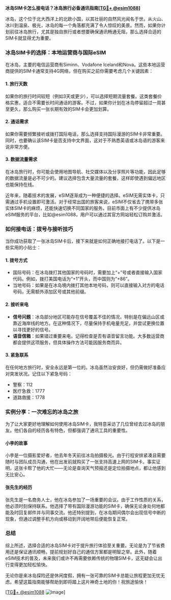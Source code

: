 **冰岛SIM卡怎么接电话？冰岛旅行必备通讯指南[[TG💪+ @esim1088](https://t.me/s/esim1088)]**

冰岛，这个位于北大西洋上的北欧小国，以其壮丽的自然风光闻名于世。从火山、冰川到温泉、极光，冰岛的每一个角落都充满了令人惊叹的美景。然而，如果你计划前往冰岛旅行，尤其是独自旅行或者想要确保通讯畅通无阻，那么选择合适的SIM卡就显得尤为重要。

### 冰岛SIM卡的选择：本地运营商与国际eSIM

在冰岛，主要的电信运营商有Siminn、Vodafone Iceland和Nova。这些本地运营商提供的SIM卡通常支持4G网络，但在购买之前你需要考虑几个关键因素：

#### 1. **旅行天数**
   如果你的旅行时间较短（例如3天或更少），可以选择短期流量套餐。这类套餐价格实惠，适合不需要长时间通话的游客。不过，如果你计划在冰岛停留超过一周甚至更久，那么购买一张长期有效的SIM卡会更加划算。

#### 2. **通话需求**
   如果你需要频繁接听或拨打国际电话，那么选择支持国际漫游的SIM卡非常重要。同时，也要确认该SIM卡是否支持中文界面，这对于不熟悉英语或冰岛语的游客来说非常方便。

#### 3. **数据流量需求**
   在冰岛旅行时，你可能会使用地图导航、社交媒体以及分享照片等功能，因此足够的数据流量是必不可少的。建议选择包含大量流量的套餐，这样即使遇到偏远地区也能保持在线。

近年来，随着技术的发展，eSIM逐渐成为一种便捷的选择。eSIM无需实体卡，只需通过手机设置即可激活。对于经常出国的旅客来说，eSIM不仅省去了携带多张实体SIM卡的麻烦，还能快速切换不同国家的服务。目前市面上有不少提供冰岛eSIM服务的平台，比如@esim1088，用户可以通过其官方网站轻松订购并激活。

### 如何接电话：拨号与接听技巧

当你成功获取了一张冰岛SIM卡后，接下来就是如何正确地接打电话了。以下是一些实用的小贴士：

#### 1. **拨号方式**
   - 国际号码：在冰岛拨打其他国家的号码时，需要加上“+”号或者直接输入国家代码。例如，拨打美国电话为“+1”开头，而中国则为“+86”。
   - 当地号码：如果是在冰岛境内拨打其他本地号码，则可以直接输入对方的电话号码，无需额外添加区号或其他前缀。

#### 2. **接听来电**
   - **信号问题**：冰岛部分地区可能存在信号覆盖不佳的情况，特别是在偏远山区或靠近海岸线的地方。在这种情况下，尽量保持手机电量充足，并尝试更换位置以寻找更好的信号。
   - **语音信箱**：如果错过重要来电，记得检查是否有语音留言功能。大多数运营商都会提供这项服务，但具体操作方法可能因服务商而异。

#### 3. **紧急联系**
   在任何地方旅行时，安全永远是第一位的。冰岛虽然治安良好，但仍需做好准备应对突发状况。记住以下紧急号码：
   - 警察：112
   - 医疗急救：1777
   - 道路救援：1778

### 实例分享：一次难忘的冰岛之旅

为了让大家更好地理解如何使用冰岛SIM卡，我特意采访了几位曾经去过冰岛的朋友。他们各自的经历各有特色，但都强调了通讯工具的重要性。

#### 小李的故事
小李是一位摄影爱好者，他去年冬天前往冰岛拍摄极光。由于行程安排紧凑且需要随时与团队成员沟通，他在出发前就购买了一张支持高速上网的SIM卡。事实证明，这张卡帮了他的大忙——无论是查询天气预报还是定位拍摄地点，都让他感到无比安心。

#### 张先生的经历
张先生是一名商务人士，他在冰岛参加了一场重要的会议。由于工作性质的关系，他必须时刻保持联系。他选择了带有国际漫游功能的SIM卡，确保无论身处何地都能及时回复邮件并与同事交流。他还特别提到，在冰岛期间偶尔会出现信号中断的现象，但通过调整手机方向或移动到开阔地带后便能恢复正常。

### 总结

综上所述，选择合适的冰岛SIM卡对于提升旅行体验至关重要。无论是为了节省费用还是保证通讯顺畅，提前规划好自己的通信方案都是明智之举。此外，随着eSIM技术的普及，未来我们或许不再需要依赖传统的物理SIM卡，这无疑会让出行变得更加轻松愉快。

无论你是来冰岛探险还是休闲度假，拥有一张可靠的SIM卡总能让旅程更加无忧无虑。希望这篇指南能够帮助到即将踏上这片神奇土地的你！祝旅途愉快！

[[TG💪+ @esim1088](https://t.me/s/esim1088) ![Image](https://i.postimg.cc/4NQfJmqS/Snipaste-2025-05-13-00-14-12.png)]